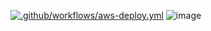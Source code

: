 [![.github/workflows/aws-deploy.yml](https://github.com/onerishabh/data-ingestion-orchestration/actions/workflows/aws-deploy.yml/badge.svg)](https://github.com/onerishabh/data-ingestion-orchestration/actions/workflows/aws-deploy.yml) ![image](https://img.shields.io/badge/Amazon_AWS-FF9900?style=for-the-badge&logo=amazonaws&logoColor=white)